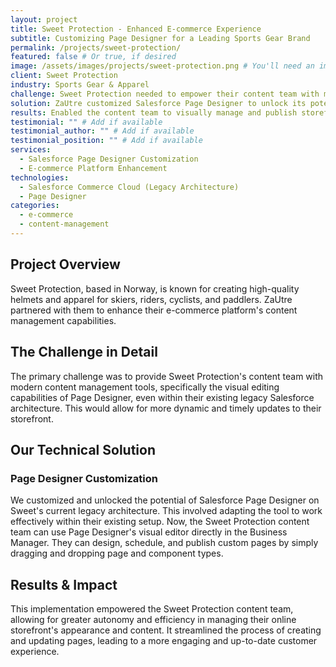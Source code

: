 ```yaml
---
layout: project
title: Sweet Protection - Enhanced E-commerce Experience
subtitle: Customizing Page Designer for a Leading Sports Gear Brand
permalink: /projects/sweet-protection/
featured: false # Or true, if desired
image: /assets/images/projects/sweet-protection.png # You'll need an image
client: Sweet Protection
industry: Sports Gear & Apparel
challenge: Sweet Protection needed to empower their content team with more flexibility and control over their e-commerce site's pages using their legacy architecture.
solution: ZaUtre customized Salesforce Page Designer to unlock its potential on Sweet's legacy architecture, enabling the content team to use a visual editor to design, schedule, and publish custom pages.
results: Enabled the content team to visually manage and publish storefront pages, improving content agility and user experience.
testimonial: "" # Add if available
testimonial_author: "" # Add if available
testimonial_position: "" # Add if available
services:
  - Salesforce Page Designer Customization
  - E-commerce Platform Enhancement
technologies:
  - Salesforce Commerce Cloud (Legacy Architecture)
  - Page Designer
categories:
  - e-commerce
  - content-management
---
```


## Project Overview

Sweet Protection, based in Norway, is known for creating high-quality helmets and apparel for skiers, riders, cyclists, and paddlers. ZaUtre partnered with them to enhance their e-commerce platform's content management capabilities.

## The Challenge in Detail

The primary challenge was to provide Sweet Protection's content team with modern content management tools, specifically the visual editing capabilities of Page Designer, even within their existing legacy Salesforce architecture. This would allow for more dynamic and timely updates to their storefront.

## Our Technical Solution

### Page Designer Customization

We customized and unlocked the potential of Salesforce Page Designer on Sweet's current legacy architecture. This involved adapting the tool to work effectively within their existing setup. Now, the Sweet Protection content team can use Page Designer's visual editor directly in the Business Manager. They can design, schedule, and publish custom pages by simply dragging and dropping page and component types.

## Results & Impact

This implementation empowered the Sweet Protection content team, allowing for greater autonomy and efficiency in managing their online storefront's appearance and content. It streamlined the process of creating and updating pages, leading to a more engaging and up-to-date customer experience.